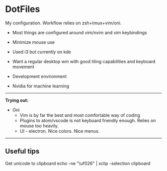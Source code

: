 # DotFiles

My configuration. 
Workflow relies on zsh+tmux+vim/oni.

* Most things are configured around vim/nvim and vim keybindings
* Minimize mouse use	
* Used i3 but currently on kde
* Want a regular desktop wm with good tiling capabilities and keyboard
  movement


* Development environment
* Nvidia for machine learning

---------------

**Trying out:** 
* Oni
  * Vim is by far the best and most comfortable way of coding
  * Plugins to atom/vscode is not keyboard friendly enough. Relies on
	mouse too heavily.
  * UI - electron. Nice colors. Nice menus.


--------------
## Useful tips
Get unicode to clipboard
	echo -ne "\uf026" | xclip -selection clipboard



